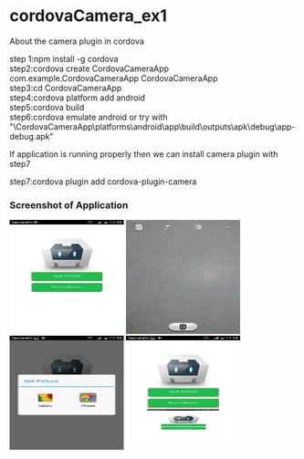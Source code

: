 # cordovaCamera_ex1
About the  camera plugin in cordova

step 1:npm install -g cordova</br>
step2:cordova create CordovaCameraApp com.example.CordovaCameraApp CordovaCameraApp</br>
step3:cd CordovaCameraApp</br>
step4:cordova platform add android</br>
step5:cordova build</br>
step6:cordova emulate android or try with "\CordovaCameraApp\platforms\android\app\build\outputs\apk\debug\app-debug.apk"</br>

If application is running properly then we can install camera plugin with step7</br>

step7:cordova plugin add cordova-plugin-camera</br>

<h3>Screenshot of Application</h3>
<img width="200" height="200" src="screenshot/image1.jpeg"></img>
<img width="200" height="200" src="screenshot/camera.jpeg"></img>
<img width="200" height="200" src="screenshot/image2.jpeg"></img>
<img width="200" height="200" src="screenshot/image3.jpeg"></img>
